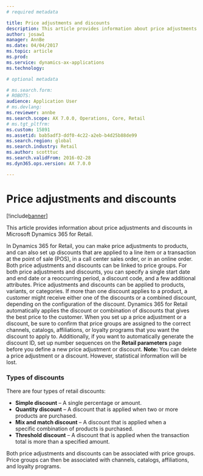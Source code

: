 ```yaml
---
# required metadata

title: Price adjustments and discounts
description: This article provides information about price adjustments and discounts in Microsoft Dynamics 365 for Retail.
author: josaw1
manager: AnnBe
ms.date: 04/04/2017
ms.topic: article
ms.prod: 
ms.service: dynamics-ax-applications
ms.technology: 

# optional metadata

# ms.search.form: 
# ROBOTS: 
audience: Application User
# ms.devlang: 
ms.reviewer: annbe
ms.search.scope: AX 7.0.0, Operations, Core, Retail
# ms.tgt_pltfrm: 
ms.custom: 15891
ms.assetid: bab5adf3-ddf0-4c22-a2eb-b4d25b88de99
ms.search.region: global
ms.search.industry: Retail
ms.author: scotttuc
ms.search.validFrom: 2016-02-28
ms.dyn365.ops.version: AX 7.0.0

---
```


# Price adjustments and discounts

[!include[banner](includes/banner.md)]


This article provides information about price adjustments and discounts in Microsoft Dynamics 365 for Retail.

In Dynamics 365 for Retail, you can make price adjustments to products, and can also set up discounts that are applied to a line item or a transaction at the point of sale (POS), in a call center sales order, or in an online order. Both price adjustments and discounts can be linked to price groups. For both price adjustments and discounts, you can specify a single start date and end date or a reoccurring period, a discount code, and a few additional attributes. Price adjustments and discounts can be applied to products, variants, or categories. If more than one discount applies to a product, a customer might receive either one of the discounts or a combined discount, depending on the configuration of the discount. Dynamics 365 for Retail automatically applies the discount or combination of discounts that gives the best price to the customer. When you set up a price adjustment or a discount, be sure to confirm that price groups are assigned to the correct channels, catalogs, affiliations, or loyalty programs that you want the discount to apply to. Additionally, if you want to automatically generate the discount ID, set up number sequences on the **Retail parameters** page before you define a new price adjustment or discount. **Note:** You can delete a price adjustment or a discount. However, statistical information will be lost.

### Types of discounts

There are four types of retail discounts:

-   **Simple discount** – A single percentage or amount.
-   **Quantity discount** – A discount that is applied when two or more products are purchased.
-   **Mix and match discount** – A discount that is applied when a specific combination of products is purchased.
-   **Threshold discount** – A discount that is applied when the transaction total is more than a specified amount.

Both price adjustments and discounts can be associated with price groups. Price groups can then be associated with channels, catalogs, affiliations, and loyalty programs.



